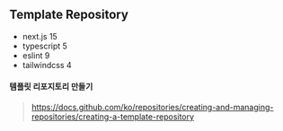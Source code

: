 ## Template Repository

- next.js 15
- typescript 5
- eslint 9
- tailwindcss 4

#### 템플릿 리포지토리 만들기
> https://docs.github.com/ko/repositories/creating-and-managing-repositories/creating-a-template-repository
